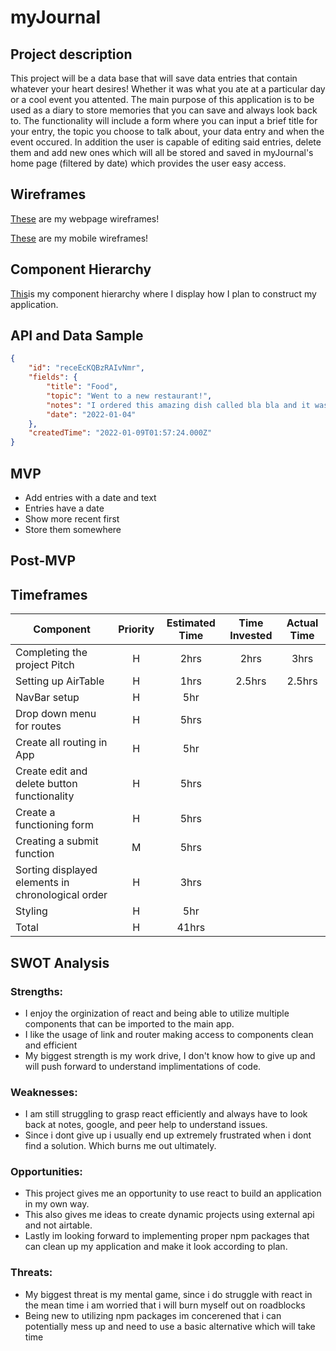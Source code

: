 # myJournal

## Project description
This project will be a data base that will save data entries that contain whatever your heart desires! Whether it was what you ate at a particular day or a cool event you attented. The main purpose of this application is to be used as a diary to store memories that you can save and always look back to. The functionality will include a form where you can input a brief title for your entry, the topic you choose to talk about, your data entry and when the event occured. In addition the user is capable of editing said entries, delete them and add new ones which will all be stored and saved in myJournal's home page (filtered by date) which provides the user easy access.

## Wireframes
[These](https://whimsical.com/myjournal-LLFU1n4sutZyLfA2JqMryF) are my webpage wireframes!

[These](https://whimsical.com/myjournal-mobile-Nz8qw1TN7RsV8KGdmRctkC) are my mobile 
wireframes!

## Component Hierarchy
[This](https://whimsical.com/component-hierarchy-KNzKKFZ2Fgi3JVtcxntCkB)is my component hierarchy where I display how I plan to construct my application.

## API and Data Sample

```json
{
    "id": "receEcKQBzRAIvNmr",
    "fields": {
        "title": "Food",
        "topic": "Went to a new restaurant!",
        "notes": "I ordered this amazing dish called bla bla and it was super delicious! I cant wait to make my own version\n",
        "date": "2022-01-04"
    },
    "createdTime": "2022-01-09T01:57:24.000Z"
}
```

## MVP

- Add entries with a date and text
- Entries have a date
- Show more recent first
- Store them somewhere

## Post-MVP

## Timeframes

| Component                                                 | Priority | Estimated Time | Time Invested | Actual Time |
| --------------------------------------------------------- | :------: | :------------: | :-----------: | :---------: |
| Completing the project Pitch|    H     |      2hrs      |     2hrs      |    3hrs     |
| Setting up AirTable                                       |    H     |      1hrs      |    2.5hrs     |   2.5hrs    |
| NavBar setup                                              |    H     |      5hr       |               |             |
| Drop down menu for routes                                  |    H     |      5hrs      |               |             |
| Create all routing in App                                 |    H     |      5hr       |               |             |
| Create edit and delete button functionality                                         |    H     |      5hrs      |               |             |
| Create a functioning form                           |    H     |      5hrs      |               |             |
| Creating a submit function                     |    M     |      5hrs      |               |             |
| Sorting displayed elements in chronological order                           |    H     |      3hrs      |               |             |
| Styling                         |    H     |      5hr       |               |             |
| Total                                                     |    H     |     41hrs      |               |             |

## SWOT Analysis

### Strengths:

- I enjoy the orginization of react and being able to utilize multiple components that can be imported to the main app.
- I like the usage of link and router making access to components clean and efficient
- My biggest strength is my work drive, I don't know how to give up and will push forward to understand implimentations of code.
### Weaknesses:

- I am still struggling to grasp react efficiently and always have to look back at notes, google, and peer help to understand issues.
- Since i dont give up i usually end up extremely frustrated when i dont find a solution. Which burns me out ultimately.

### Opportunities:

- This project gives me an opportunity to use react to build an application in my own way.
- This also gives me ideas to create dynamic projects using external api and not airtable.
- Lastly im looking forward to implementing proper npm packages that can clean up my application and make it look according to plan.

### Threats:

- My biggest threat is my mental game, since i do struggle with react in the mean time i am worried that i will burn myself out on roadblocks
- Being new to utilizing npm packages im concerened that i can potentially mess up and need to use a basic alternative which will take time


